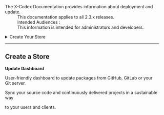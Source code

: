 <dl>
  <dt>The X-Codex Documentation provides information about deployment and update.</dt>
  <dd><span class="iconify" data-icon="mdi:cube-scan" data-width="18px" data-height="18px"></span> This documentation applies to all 2.3.x releases.</dd>
  <dd><span class="iconify" data-icon="mdi:account-multiple" data-width="18px" data-height="18px"></span> Intended Audiences :</dd>
  <dd>This information is intended for administrators and developers.</dd>
</dl>


<details>
<summary style="cursor: pointer;">Create Your Store</summary>

- Creating and Managing Your Store Settings.
- Fundamentals of the folder structure and how files are organized.
- An example of a Continuous Integration.

</details>

-----

## Create a Store

**Update Dashboard**

User-friendly dashboard to update packages from GitHub, GitLab or your Git server.

Sync your source code and continuously delivered projects in a sustainable way

to your users and clients.
